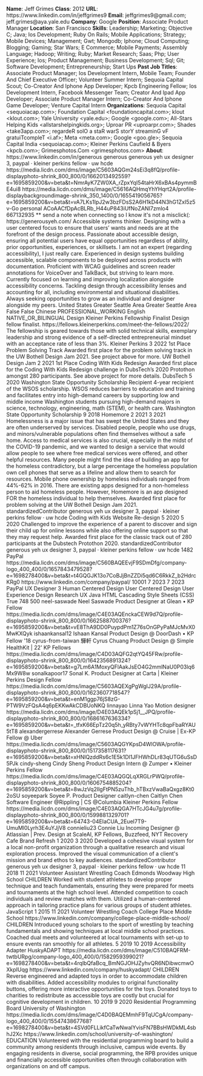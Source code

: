 **Name**: Jeff Grimes
**Class**: 2012
**URL**: https://www\.linkedin\.com/in/jeffgrimes9
**Email**: jeffgrimes9@gmail\.com; jeff\.grimes@aya\.yale\.edu
**Company**: Google
**Position**: Associate Product Manager
**Location**: San Francisco
**Skills**: Leadership; Marketing; Objective C; Java; Ios Development; Ruby On Rails; Mobile Applications; Strategy; Mobile Devices; Management; Gwt; Mongodb; Iphone; Cloud Computing; Blogging; Gaming; Star Wars; E Commerce; Mobile Payments; Assembly Language; Hadoop; Writing; Ruby; Market Research; Saas; Php; User Experience; Ios; Product Management; Business Development; Sql; Git; Software Development; Entrepreneurship; Start Ups
**Past Job Titles**: Associate Product Manager; Ios Development Intern, Mobile Team; Founder And Chief Executive Officer; Volunteer Summer Intern; Sequoia Capital Scout; Co\-Creator And Iphone App Developer; Kpcb Engineering Fellow; Ios Development Intern, Facebook Messenger Team; Creator And Ipad App Developer; Associate Product Manager Intern; Co\-Creator And Iphone Game Developer; Venture Capital Intern
**Organizations**: Sequoia Capital <sequoiacap\.com>; Foundation Capital <foundationcapital\.com>; klout <klout\.com>; Yale University <yale\.edu>; Google <google\.com>; All\-Stars Helping Kids <allstarshelpingkids\.org>; Uproar PR <uproarpr\.com>; Shades <take3app\.com>; regardeR solO a staR warS storY streaminG vF gratuiTcompleT <i\.af>; Meta <meta\.com>; Google <goo\.gle>; Sequoia Capital India <sequoiacap\.com>; Kleiner Perkins Caufield & Byers <kpcb\.com>; Grimesphotos\.Com <grimesphotos\.com>
**About**: https://www\.linkedin\.com/in/generous generous generous yeh ux designer 3, paypal · kleiner perkins fellow · uw hcde https://media\.licdn\.com/dms/image/C5603AQGm24sEi3q8fQ/profile\-displayphoto\-shrink\_800\_800/0/1662013492559?e=1695859200&v=beta&t=NmrAyK7ZW0XA\_rZpxYqI54taHrX6xBAs4pymmBE4ui8 https://media\.licdn\.com/dms/image/C5616AQHmqYhYHqrt2A/profile\-displaybackgroundimage\-shrink\_350\_1400/0/1655419056765?e=1695859200&v=beta&t=vA7LKs1IpJ2w3bzFDsS2A6H1kD44N3hG1ZxI5z5v\-Go personal ACoAACfDpAcBLRb\_H44uP843iUfNoZANI7zmlo4 667132935 \*\* send a note when connecting so I know it's not a misclick\(: https://generousyeh\.com/  Accessible systems thinker\.  Designing with a user centered focus to ensure that users’ wants and needs are at the forefront of the design process\. Passionate about accessible design, ensuring all potential users have equal opportunities regardless of ability, prior opportunities, experiences, or skillsets\. I am not an expert \(regarding accessibility\), I just really care\.   Experienced in design systems building accessible, scalable components to be deployed across products with documentation\. Proficient with WCAG guidelines and screen reader annotations for VoiceOver and TalkBack, but striving to learn more\. Currently focused on learning and improving localization alongside accessibility concerns\. Tackling design through accessibility lenses and accounting for all, including environmental and situational disabilities\.  Always seeking opportunities to grow as an individual and designer alongside my peers\. United States Greater Seattle Area Greater Seattle Area False False Chinese PROFESSIONAL\_WORKING English NATIVE\_OR\_BILINGUAL Design Kleiner Perkins Fellowship Finalist Design fellow finalist\. https://fellows\.kleinerperkins\.com/meet\-the\-fellows/2022/ The fellowship is geared towards those with solid technical skills, exemplary leadership and strong evidence of a self\-directed entrepreneurial mindset with an acceptance rate of less than 3%\. Kleiner Perkins 3 2022 1st Place Problem Solving Track Awarded first place for the problem solving track in the UW Bothell Design Jam 2021\. See project above for more\. UW Bothell Design Jam 2 2021 1st Place Coding With Kids Redesign Awarded first place for the Coding With Kids Redesign challenge in DubsTech’s 2020 Protothon amongst 280 participants\. See above project for more details\. DubsTech 5 2020 Washington State Opportunity Scholarship Recipient 4\-year recipient of the WSOS scholarship\. WSOS reduces barriers to education and training and facilitates entry into high\-demand careers by supporting low and middle income Washington students pursuing high\-demand majors in science, technology, engineering, math \(STEM\), or health care\. Washington State Opportunity Scholarship 9 2018 Homemore 2 2021 3 2021 Homelessness is a major issue that has swept the United States and they are often underserved by services\. Disabled people, people who use drugs, and minors/vulnerable populations often find themselves without a safe home\.  Access to medical services is also crucial, especially in the midst of the COVID\-19 pandemic, and we wanted to design a service that would allow people to see where free medical services were offered, and other helpful resources\.  Many people might find the idea of building an app for the homeless contradictory, but a large percentage the homeless population own cell phones that serve as a lifeline and allow them to search for resources\. Mobile phone ownership by homeless individuals ranged from 44%\-62% in 2016\. There are existing apps designed for a non\-homeless person to aid homeless people\. However, Homemore is an app designed FOR the homeless individual to help themselves\.  Awarded first place for problem solving at the UW Bothell Design Jam 2021\. standardizedContributor generous yeh ux designer 3, paypal · kleiner perkins fellow · uw hcde Coding with Kids Website Re\-design 5 2020 5 2020 Challenged to improve the experience of a parent to discover and sign their child up for online lessons while also offering online support so that they may request help\.   Awarded first place for the classic track out of 280 participants at the Dubstech Protothon 2020\. standardizedContributor generous yeh ux designer 3, paypal · kleiner perkins fellow · uw hcde 1482 PayPal https://media\.licdn\.com/dms/image/C560BAQEEvjF9SDmDfg/company\-logo\_400\_400/0/1657843479528?e=1698278400&v=beta&t=t4GQGJK13o7CoBJjBnZZDi5qd6C6RkkZ\_b2HdrcKRg0 https://www\.linkedin\.com/company/paypal/ 10001 7 2023 7 2023 PayPal UX Designer 3 Human Centered Design User Centered Design User Experience Design Research UX Java HTML Cascading Style Sheets \(CSS\) True 748 500 neel\-saswade Neel Saswade Product Designer at Glean • KP Fellow https://media\.licdn\.com/dms/image/C4E03AQEnckaCEW9d7Q/profile\-displayphoto\-shrink\_800\_800/0/1662588700376?e=1695859200&v=beta&t=vE8ThA9DD0PuypdPm1Z76sOnGPyPaMJcMvX0MwKXQyk ishaankansal12 Ishaan Kansal Product Design @ DoorDash • KP Fellow '18 cyrus\-from\-taiwan 驊軒 Cyrus Chuang Product Design @ Simple HealthKit | 22' KP Fellows https://media\.licdn\.com/dms/image/C4D03AQFG2qtYQ45FRw/profile\-displayphoto\-shrink\_800\_800/0/1642356891324?e=1695859200&v=beta&t=g7Lm6A1MoxyQFlAakJsEO4G2mmlNaU0P03lq6Mx9W8w sonalkapoor17 Sonal K\. Product Designer at Carta | Kleiner Perkins Design Fellow https://media\.licdn\.com/dms/image/C5603AQEXgPgWgIJ29A/profile\-displayphoto\-shrink\_800\_800/0/1623607718547?e=1695859200&v=beta&t=enM1ggp76jS8zG\-PTW9VzFQsA4q6pEKKwAkCDBUoNKQ linnayao Linna Yao Motion designer https://media\.licdn\.com/dms/image/D4E03AQEk1pSj1\_\_JPQ/profile\-displayphoto\-shrink\_800\_800/0/1686167636334?e=1695859200&v=beta&t=\_tfxK66EpTz20q5h\_yRBty7vWYHTc8qpFbaRYAU5tT8 alexandergerrese Alexander Gerrese Product Design @ Cruise | Ex\-KP Fellow @ Uber https://media\.licdn\.com/dms/image/C5603AQGYKpsD4WlOWA/profile\-displayphoto\-shrink\_800\_800/0/1517358117631?e=1695859200&v=beta&t=xHNlQzddRs6c1E5k1Dl1JFHWhDLr83qUTG6uSsD5PJk cindy\-sheng Cindy Sheng Product Design Intern @ Zumper • Kleiner Perkins Fellow https://media\.licdn\.com/dms/image/C4E03AQGQLqXRGLrPWQ/profile\-displayphoto\-shrink\_800\_800/0/1606754885204?e=1695859200&v=beta&t=8wJzVq2IlgFtPN5zuThb\_hTBxzVwaBaQxgz8Kt02oSU soyeepark Soyee P\. Product Designer caitlyn\-chen Caitlyn Chen Software Engineer @Rippling | CS @Columbia Kleiner Perkins Fellow https://media\.licdn\.com/dms/image/C4E03AQGA7HTcJG4u7g/profile\-displayphoto\-shrink\_800\_800/0/1599881329701?e=1695859200&v=beta&t=64743\-04EIaCUA\_2EueI7T9\-UmuMl0Lyrh3E4uYJjV8 connieliu23 Connie Liu Incoming Designer @ Atlassian | Prev\. Design at ScaleAI, KP Fellows, Buzzfeed, NYT Recovery Cafe Brand Refresh 1 2020 3 2020 Developed a cohesive visual system for a local non\-profit organization through a qualitative research and visual exploration process\. Improved the visual communication of a client's mission and brand ethos to key audiences\. standardizedContributor generous yeh ux designer 3, paypal · kleiner perkins fellow · uw hcde 11 2018 11 2021 Volunteer Assistant Wrestling Coach Edmonds Woodway High School CHILDREN Worked with student athletes to develop proper technique and teach fundamentals, ensuring they were prepared for meets and tournaments at the high school level\. Attended competition to coach individuals and review matches with them\. Utilized a human\-centered approach in tailoring practice plans for various groups of student athletes\. JavaScript 1 2015 11 2021 Volunteer Wrestling Coach College Place Middle School https://www\.linkedin\.com/company/college\-place\-middle\-school/ CHILDREN Introduced young scholars to the sport of wrestling by teaching fundamentals and showing techniques at local middle school practices\. Coached dual meets and volunteered at local tournaments with set\-up to ensure events ran smoothly for all athletes\. 5 2019 10 2019 Accessibility Adapter HuskyADAPT https://media\.licdn\.com/dms/image/C510BAQFRM\-twtbURpg/company\-logo\_400\_400/0/1582959399021?e=1698278400&v=beta&t=4rqlbQfaBcq\_BmNGJOHJZyhvQR6NDibwcmwOXkpIUqg https://www\.linkedin\.com/company/huskyadapt/ CHILDREN Reverse engineered and adapted toys in order to accommodate children with disabilities\. Added accessibility modules to original functionality buttons, offering more interactive opportunities for the toys\. Donated toys to charities to redistribute as accessible toys are costly but crucial for cognitive development in children\. 10 2019 9 2020 Residential Programming Board University of Washington https://media\.licdn\.com/dms/image/C4D0BAQEMmhF9TqUCgA/company\-logo\_400\_400/0/1554743867768?e=1698278400&v=beta&t=4SVd0FLLikfCaTwNwalYvisFN7BBsHWDkML4sbhJ2Xc https://www\.linkedin\.com/school/university\-of\-washington/ EDUCATION Volunteered with the residential programming board to build a community among residents through inclusive, campus wide events\. By engaging residents in diverse, social programming, the RPB provides unique and financially accessible opportunities often through collaboration with organizations on and off campus\.
